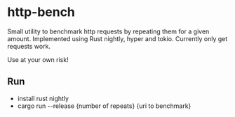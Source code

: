 # http-bench
Small utility to benchmark http requests by repeating them for a given amount. Implemented using Rust nightly, hyper and tokio. Currently only get requests work. 

Use at your own risk!

## Run
* install rust nightly
* cargo run --release {number of repeats} {uri to benchmark}
